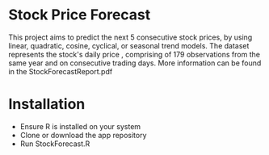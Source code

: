# Stock Price Forecast

This project aims to predict the next 5 consecutive stock prices, by using linear, quadratic, cosine, cyclical, or seasonal trend models. The dataset represents the stock's daily price , comprising of 179 observations from the same year and on consecutive trading days. More information can be found in the StockForecastReport.pdf

# Installation
* Ensure R is installed on your system
* Clone or download the app repository
* Run StockForecast.R
